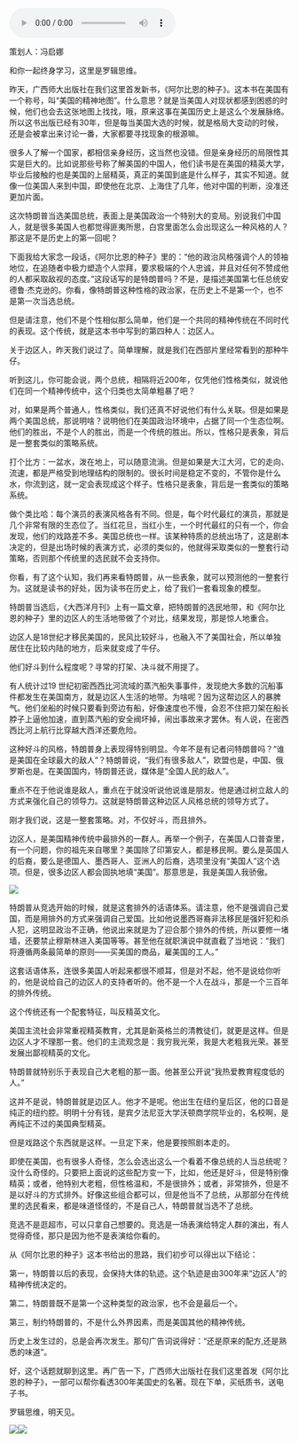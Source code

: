 <audio src="http://igetoss.cdn.igetget.com/mp3/201808/06/201808061401086279741062.mp3" controls="controls">您的浏览器不支持 audio 标签。</audio><p>策划人：冯启娜</p><p>和你一起终身学习，这里是罗辑思维。</p><p>昨天，广西师大出版社在我们这里首发新书，《阿尔比恩的种子》。这本书在美国有一个称号，叫“美国的精神地图”。什么意思？就是当美国人对现状都感到困惑的时候，他们也会去这张地图上找找，哦，原来这事在美国历史上是这么个发展脉络。所以这书出版已经有30年，但是每当美国大选的时候，就是格局大变动的时候，还是会被拿出来讨论一番，大家都要寻找现象的根源嘛。</p><p>很多人了解一个国家，都相信亲身经历，这当然也没错。但是亲身经历的局限性其实是巨大的。比如说那些号称了解美国的中国人，他们读书是在美国的精英大学，毕业后接触的也是美国的上层精英，真正的美国到底是什么样子，其实不知道。就像一位美国人来到中国，即使他在北京、上海住了几年，他对中国的判断，没准还更加片面。</p><p>这次特朗普当选美国总统，表面上是美国政治一个特别大的变局。别说我们中国人，就是很多美国人也都觉得匪夷所思，白宫里面怎么会出现这么一种风格的人？那这是不是历史上的第一回呢？</p><p>下面我给大家念一段话，《阿尔比恩的种子》里的：“他的政治风格强调个人的领袖地位，在追随者中极力塑造个人崇拜，要求极端的个人忠诚，并且对任何不赞成他的人都采取敌视的态度。”这段话写的是特朗普吗？不是，是描述美国第七任总统安德鲁·杰克逊的。你看，像特朗普这种性格的政治家，在历史上不是第一个，也不是第一次当选总统。</p><p>但是请注意，他们不是个性相似那么简单，他们是一个共同的精神传统在不同时代的表现。这个传统，就是这本书中写到的第四种人：边区人。</p><p>关于边区人，昨天我们说过了。简单理解，就是我们在西部片里经常看到的那种牛仔。</p><p>听到这儿，你可能会说，两个总统，相隔将近200年，仅凭他们性格类似，就说他们在同一个精神传统中，这个归类也太简单粗暴了吧？</p><p>对，如果是两个普通人，性格类似，我们还真不好说他们有什么关联。但是如果是两个美国总统，那说明啥？说明他们在美国政治环境中，占据了同一个生态位啊。他们的胜出，不是个人的胜出，而是一个传统的胜出。所以，性格只是表象，背后是一整套类似的策略系统。</p><p>打个比方：一盆水，泼在地上，可以随意流淌。但是如果是大江大河，它的走向、流速，都是严格受到地理结构的限制的。很长时间是稳定不变的，不管你是什么水，你流到这，就一定会表现成这个样子。性格只是表象，背后是一套类似的策略系统。</p><p>做个类比哈：每个演员的表演风格各有不同。但是，每个时代最红的演员，那就是几个非常有限的生态位了。当红花旦，当红小生，一个时代最红的只有一个，你会发现，他们的戏路差不多。美国总统也一样。该某种特质的总统出场了，这是剧本决定的，但是出场时候的表演方式，必须的类似的，他就得采取类似的一整套行动策略，否则那个传统里的选民就不会支持你。</p><p>你看，有了这个认知，我们再来看特朗普，从一些表象，就可以预测他的一整套行为。这就是读书的好处，因为读书在历史上，给了我们一套看现象的模型。</p><p>特朗普当选后，《大西洋月刊》上有一篇文章，把特朗普的选民地带，和《阿尔比恩的种子》里的边区人的生活地带做了个对比，结果发现，那是惊人地重合。</p><p>边区人是18世纪才移民美国的，民风比较好斗，也融入不了美国社会，所以单独居住在比较内陆的地方，后来就变成了牛仔。</p><p>他们好斗到什么程度呢？寻常的打架、决斗就不用提了。</p><p>有人统计过19&nbsp;世纪初密西西比河流域的蒸汽船失事事件，发现绝大多数的沉船事件都发生在美国南方，就是边区人生活的地带。为啥呢？因为这帮边区人的暴脾气。他们坐船的时候只要看到旁边有船，好像速度也不慢，会忍不住把刀架在船长脖子上逼他加速，直到蒸汽船的安全阀坏掉，闹出事故来才罢休。有人说，在密西西比河上航行比穿越大西洋还要危险。</p><p>这种好斗的风格，特朗普身上表现得特别明显。今年不是有记者问特朗普吗？“谁是美国在全球最大的敌人”？特朗普说，“我们有很多敌人”，欧盟也是，中国、俄罗斯也是。在美国国内，特朗普还说，媒体是“全国人民的敌人”。</p><p>重点不在于他说谁是敌人，重点在于就没听说他说谁是朋友。他是通过树立敌人的方式来强化自己的领导力。这就是特朗普这种边区人风格总统的领导方式了。</p><p>刚才我们说，这是一整套策略。对，不仅好斗，而且排外。</p><p>边区人，是美国精神传统中最排外的一群人。再举一个例子，在美国人口普查里，有一个问题，你的祖先来自哪里？美国除了印第安人，都是移民啊。要么是英国人的后裔，要么是德国人、墨西哥人、亚洲人的后裔，选项里没有“美国人”这个选项。但是，很多边区人都会固执地填“美国”。那意思是，我是美国人我骄傲。</p><img src="https://piccdn.igetget.com/img/201808/07/201808071604018655751517.jpg" /><p>特朗普从竞选开始的时候，就是这套排外的话语体系。请注意，他不是强调自己爱国，而是用排外的方式来强调自己爱国。比如他说墨西哥裔非法移民是强奸犯和杀人犯，这明显政治不正确，他说出来就是为了迎合那个排外的传统，所以要修一堵墙，还要禁止穆斯林进入美国等等。甚至他在就职演说中就直截了当地说：“我们将遵循两条最简单的原则——买美国的商品，雇美国的工人。”</p><p>这套话语体系，连很多美国人听起来都很不顺耳，但是对不起，他不是说给你听的，他是说给自己的边区人的支持者听的。他不是一个人在战斗，那是一个三百年的排外传统。</p><p>这个传统还有一个配套特征，叫反精英文化。</p><p>美国主流社会非常重视精英教育，尤其是新英格兰的清教徒们，就更是这样。但是边区人才不理那一套。他们的主流观念是：我穷我光荣，我是大老粗我光荣。甚至发展出鄙视精英的文化。</p><p>特朗普就特别乐于表现自己大老粗的那一面。他甚至公开说“我热爱教育程度低的人。”</p><p>这并不是说，特朗普就是边区人。他才不是呢。他出生在纽约皇后区，他的口音是纯正的纽约腔。明明十分有钱，是宾夕法尼亚大学沃顿商学院毕业的，名校啊，是再纯正不过的美国典型精英。</p><p>但是戏路这个东西就是这样。一旦定下来，他是要按照剧本走的。</p><p>即使在美国，也有很多人奇怪，怎么会选出这么一个看着不像总统的人当总统呢？没什么奇怪的。只要把上面说的这些配方变一下，比如，他还是好斗，但是特别像精英；或者，他特别大老粗，但性格温和，不是很排外；或者，非常排外，但是不是以好斗的方式排外。好像这些组合都可以，但是他当不了总统，从那部分在传统里的选民看来，都是味道怪怪的，不是自己人，特朗普就当选不了总统。</p><p>竞选不是逛超市，可以只拿自己想要的。竞选是一场表演给特定人群的演出，有人觉得奇怪，那只是因为他不是表演给你看的。</p><p>从《阿尔比恩的种子》这本书给出的思路，我们初步可以得出以下结论：</p><p>第一，特朗普以后的表现，会保持大体的轨迹。这个轨迹是由300年来“边区人”的精神传统决定的。</p><p>第二，特朗普既不是第一个这种类型的政治家，也不会是最后一个。</p><p>第三，制约特朗普的，不是什么外界因素，而是美国其他的精神传统。</p><p>历史上发生过的，总是会再次发生。那句广告词说得好：“还是原来的配方,还是熟悉的味道”。</p><p>好，这个话题就聊到这里。再广告一下，广西师大出版社在我们这里首发《阿尔比恩的种子》，一部可以帮你看透300年美国史的名著。现在下单，买纸质书，送电子书。</p><p>罗辑思维，明天见。</p><img src="https://piccdn.igetget.com/img/201808/06/201808061445527811508801.jpg" /><img src="https://piccdn.igetget.com/img/201808/06/201808061445569282197434.jpg" />